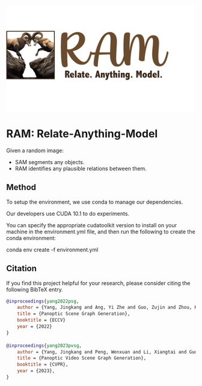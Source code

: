 ![](./assets/ram_logo.png)

# RAM: Relate-Anything-Model
Given a random image:
- SAM segments any objects.
- RAM identifies any plausible relations between them.

## Method

To setup the environment, we use conda to manage our dependencies.

Our developers use CUDA 10.1 to do experiments.

You can specify the appropriate cudatoolkit version to install on your machine in the environment.yml file, and then run the following to create the conda environment:

conda env create -f environment.yml





## Citation
If you find this project helpful for your research, please consider citing the following BibTeX entry.
```BibTex
@inproceedings{yang2022psg,
    author = {Yang, Jingkang and Ang, Yi Zhe and Guo, Zujin and Zhou, Kaiyang and Zhang, Wayne and Liu, Ziwei},
    title = {Panoptic Scene Graph Generation},
    booktitle = {ECCV}
    year = {2022}
}

@inproceedings{yang2023pvsg,
    author = {Yang, Jingkang and Peng, Wenxuan and Li, Xiangtai and Guo, Zujin and Chen, Liangyu and Li, Bo and Ma, Zheng and Zhou, Kaiyang and Zhang, Wayne and Loy, Chen Change and Liu, Ziwei},
    title = {Panoptic Video Scene Graph Generation},
    booktitle = {CVPR},
    year = {2023},
}
```
